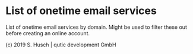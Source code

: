 # List of onetime email services

List of onetime email services by domain. Might be used to filter these out before creating an online account.

(c) 2019 S. Husch | qutic development GmbH